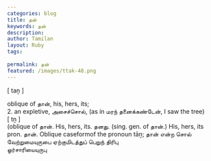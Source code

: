 ```yaml
---
categories: blog
title: தன்
keywords: தன்
description: 
author: Tamilan
layout: Ruby
tags: 
 
permalink: தன்
featured: /images/ttak-48.png
---
```

  
[ taṉ ]  
  
oblique of தான், his, hers, its;  
2. an expletive, அசைச்சொல், (as in மரந் தனைக்கண்டேன், I saw the tree)  
[ tṉ ]  
(oblique of தான். His, hers, its. தனது. (sing. gen. of தான்.) His, hers, its  
pron. தான். Oblique caseformof the pronoun tāṉ; தான் என்ற சொல் வேற்றுமையுருபை ஏற்குமிடத்துப் பெறுந் திரிபு  
ஓர்சாரியையுருபு